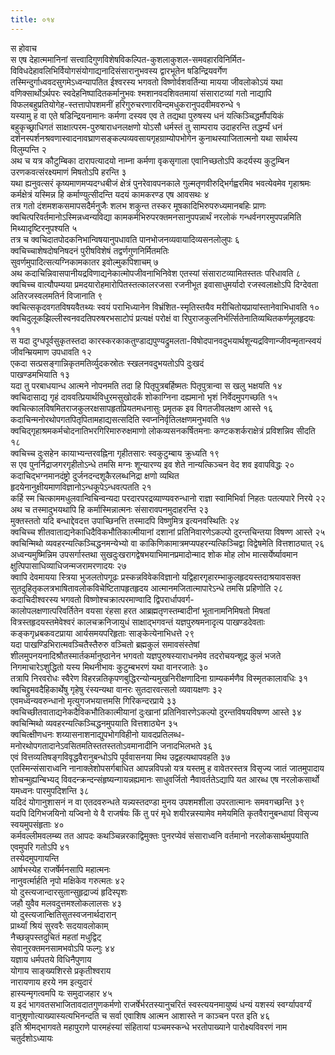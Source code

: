 ```yaml
---
title: ०१४
---
```

स होवाच  
स एष देहात्ममानिनां सत्त्वादिगुणविशेषविकल्पित-कुशलाकुशल-समवहारविनिर्मित-विविधदेहावलिभिर्वियोगसंयोगाद्यनादिसंसारानुभवस्य द्वारभूतेन षडिन्द्रियवर्गेण तस्मिन्दुर्गाध्ववदसुगमेऽध्वन्यापतित ईश्वरस्य भगवतो विष्णोर्वशवर्तिन्या मायया जीवलोकोऽयं यथा वणिक्सार्थोऽर्थपरः स्वदेहनिष्पादितकर्मानुभवः श्मशानवदशिवतमायां संसाराटव्यां गतो नाद्यापि विफलबहुप्रतियोगेह-स्तत्तापोपशमनीं हरिगुरुचरणारविन्दमधुकरानुपदवीमवरुन्धे १  
यस्यामु ह वा एते षडिन्द्रियनामानः कर्मणा दस्यव एव ते तद्यथा पुरुषस्य धनं यत्किञ्चिद्धर्मौपयिकं बहुकृच्छ्राधिगतं साक्षात्परम-पुरुषाराधनलक्षणो योऽसौ धर्मस्तं तु साम्पराय उदाहरन्ति तद्धर्म्यं धनं दर्शनस्पर्शनश्रवणास्वादनावघ्राणसङ्कल्पव्यवसायगृहग्राम्योपभोगेन कुनाथस्याजितात्मनो यथा सार्थस्य विलुम्पन्ति २  
अथ च यत्र कौटुम्बिका दारापत्यादयो नाम्ना कर्मणा वृकसृगाला एवानिच्छतोऽपि कदर्यस्य कुटुम्बिन उरणकवत्संरक्ष्यमाणं मिषतोऽपि हरन्ति ३  
यथा ह्यनुवत्सरं कृष्यमाणमप्यदग्धबीजं क्षेत्रं पुनरेवावपनकाले गुल्मतृणवीरुद्भिर्गह्वरमिव भवत्येवमेव गृहाश्रमः कर्मक्षेत्रं यस्मिन्न हि कर्माण्युत्सीदन्ति यदयं कामकरण्ड एष आवसथः ४  
तत्र गतो दंशमशकसमापसदैर्मनुजैः शलभ शकुन्त तस्कर मूषकादिभिरुपरुध्यमानबहिः प्राणः क्वचित्परिवर्तमानोऽस्मिन्नध्वन्यविद्या कामकर्मभिरुपरक्तमनसानुपपन्नार्थं नरलोकं गन्धर्वनगरमुपपन्नमिति मिथ्यादृष्टिरनुपश्यति ५  
तत्र च क्वचिदातपोदकनिभान्विषयानुपधावति पानभोजनव्यवायादिव्यसनलोलुपः ६  
क्वचिच्चाशेषदोषनिषदनं पुरीषविशेषं तद्वर्णगुणनिर्मितमतिः  
सुवर्णमुपादित्सत्यग्निकामकातर इवोल्मुकपिशाचम् ७  
अथ कदाचिन्निवासपानीयद्रविणाद्यनेकात्मोपजीवनाभिनिवेश एतस्यां संसाराटव्यामितस्ततः परिधावति ८  
क्वचिच्च वात्यौपम्यया प्रमदयारोहमारोपितस्तत्कालरजसा रजनीभूत इवासाधुमर्यादो रजस्वलाक्षोऽपि दिग्देवता अतिरजस्वलमतिर्न विजानाति ९  
क्वचित्सकृदवगतविषयवैतथ्यः स्वयं पराभिध्यानेन विभ्रंशित-स्मृतिस्तयैव मरीचितोयप्रायांस्तानेवाभिधावति १०  
क्वचिदुलूकझिल्लीस्वनवदतिपरुषरभसाटोपं प्रत्यक्षं परोक्षं वा रिपुराजकुलनिर्भर्त्सितेनातिव्यथितकर्णमूलहृदयः ११  
स यदा दुग्धपूर्वसुकृतस्तदा कारस्करकाकतुण्डाद्यपुण्यद्रुमलता-विषोदपानवदुभयार्थशून्यद्रविणान्जीवन्मृतान्स्वयं जीवन्म्रियमाण उपधावति १२  
एकदा सत्प्रसङ्गान्निकृतमतिर्व्युदकस्रोतः स्खलनवदुभयतोऽपि दुःखदं  
पाखण्डमभियाति १३  
यदा तु परबाधयान्ध आत्मने नोपनमति तदा हि पितृपुत्रबर्हिष्मतः पितृपुत्रान्वा स खलु भक्षयति १४  
क्वचिदासाद्य गृहं दाववत्प्रियार्थविधुरमसुखोदर्कं शोकाग्निना दह्यमानो भृशं निर्वेदमुपगच्छति १५  
क्वचित्कालविषमितराजकुलरक्षसापहृतप्रियतमधनासुः प्रमृतक इव विगतजीवलक्षण आस्ते १६  
कदाचिन्मनोरथोपगतपितृपितामहाद्यसत्सदिति स्वप्ननिर्वृतिलक्षणमनुभवति १७  
क्वचिद्गृहाश्रमकर्मचोदनातिभरगिरिमारुरुक्षमाणो लोकव्यसनकर्षितमनाः कण्टकशर्कराक्षेत्रं प्रविशन्निव सीदति १८  
क्वचिच्च दुःसहेन कायाभ्यन्तरवह्निना गृहीतसारः स्वकुटुम्बाय क्रुध्यति १९  
स एव पुनर्निद्राजगरगृहीतोऽन्धे तमसि मग्नः शून्यारण्य इव शेते नान्यत्किञ्चन वेद शव इवापविद्धः २०  
कदाचिद्भग्नमानदंष्ट्रो दुर्जनदन्दशूकैरलब्धनिद्रा क्षणो व्यथित  
हृदयेनानुक्षीयमाणविज्ञानोऽन्धकूपेऽन्धवत्पतति २१  
कर्हि स्म चित्काममधुलवान्विचिन्वन्यदा परदारपरद्रव्याण्यवरुन्धानो राज्ञा स्वामिभिर्वा निहतः पतत्यपारे निरये २२  
अथ च तस्मादुभयथापि हि कर्मास्मिन्नात्मनः संसारावपनमुदाहरन्ति २३  
मुक्तस्ततो यदि बन्धाद्देवदत्त उपाच्छिनत्ति तस्मादपि विष्णुमित्र इत्यनवस्थितिः २४  
क्वचिच्च शीतवाताद्यनेकाधिदैविकभौतिकात्मीयानां दशानां प्रतिनिवारणेऽकल्पो दुरन्तचिन्तया विषण्ण आस्ते २५  
क्वचिन्मिथो व्यवहरन्यत्किञ्चिद्धनमन्येभ्यो वा काकिणिकामात्रमप्यपहरन्यत्किञ्चिद्वा विद्वेषमेति वित्तशाठ्यात् २६  
अध्वन्यमुष्मिन्निम उपसर्गास्तथा सुखदुःखरागद्वेषभयाभिमानप्रमादोन्माद शोक मोह लोभ मात्सर्येर्ष्यावमान क्षुत्पिपासाधिव्याधिजन्मजरामरणादयः २७  
क्वापि देवमायया स्त्रिया भुजलतोपगूढः प्रस्कन्नविवेकविज्ञानो यद्विहारगृहारम्भाकुलहृदयस्तदाश्रयावसक्त सुतदुहितृकलत्रभाषितावलोकविचेष्टितापहृतहृदय आत्मानमजितात्मापारेऽन्धे तमसि प्रहिणोति २८  
कदाचिदीश्वरस्य भगवतो विष्णोश्चक्रात्परमाण्वादि द्विपरार्धापवर्ग-  
कालोपलक्षणात्परिवर्तितेन वयसा रंहसा हरत आब्रह्मतृणस्तम्बादीनां भूतानामनिमिषतो मिषतां वित्रस्तहृदयस्तमेवेश्वरं कालचक्रनिजायुधं साक्षाद्भगवन्तं यज्ञपुरुषमनादृत्य पाखण्डदेवताः कङ्कगृध्रबकवटप्राया आर्यसमयपरिहृताः साङ्केत्येनाभिधत्ते २९  
यदा पाखण्डिभिरात्मवञ्चितैस्तैरुरु वञ्चितो ब्रह्मकुलं समावसंस्तेषां  
शीलमुपनयनादिश्रौतस्मार्तकर्मानुष्ठानेन भगवतो यज्ञपुरुषस्याराधनमेव तदरोचयन्शूद्र कुलं भजते निगमाचारेऽशुद्धितो यस्य मिथनीभावः कुटुम्बभरणं यथा वानरजातेः ३०  
तत्रापि निरवरोधः स्वैरेण विहरन्नतिकृपणबुद्धिरन्योन्यमुखनिरीक्षणादिना ग्राम्यकर्मणैव विस्मृतकालावधिः ३१  
क्वचिद्द्रुमवदैहिकार्थेषु गृहेषु रंस्यन्यथा वानरः सुतदारवत्सलो व्यवायक्षणः ३२  
एवमध्वन्यवरुन्धानो मृत्युगजभयात्तमसि गिरिकन्दरप्राये ३३  
क्वचिच्छीतवाताद्यनेकदैविकभौतिकात्मीयानां दुःखानां प्रतिनिवारणेऽकल्पो दुरन्तविषयविषण्ण आस्ते ३४  
क्वचिन्मिथो व्यवहरन्यत्किञ्चिद्धनमुपयाति वित्तशाठ्येन ३५  
क्वचित्क्षीणधनः शय्यासनाशनाद्युपभोगविहीनो यावदप्रतिलब्ध-मनोरथोपगतादानेऽवसितमतिस्ततस्ततोऽवमानादीनि जनादभिलभते ३६  
एवं वित्तव्यतिषङ्गविवृद्धवैरानुबन्धोऽपि पूर्ववासनया मिथ उद्वहत्यथापवहति ३७  
एतस्मिन्संसाराध्वनि नानाक्लेशोपसर्गबाधित आपन्नविपन्नो यत्र यस्तमु ह वावेतरस्तत्र विसृज्य जातं जातमुपादाय शोचन्मुह्यन्बिभ्यद् विवदन्क्रन्दन्संहृष्यन्गायन्नह्यमानः साधुवर्जितो नैवावर्ततेऽद्यापि यत आरब्ध एष नरलोकसार्थो यमध्वनः पारमुपदिशन्ति ३८  
यदिदं योगानुशासनं न वा एतदवरुन्धते यन्न्यस्तदण्डा मुनय उपशमशीला उपरतात्मानः समवगच्छन्ति ३९  
यदपि दिगिभजयिनो यज्विनो ये वै राजर्षयः किं तु परं मृधे शयीरन्नस्यामेव ममेयमिति कृतवैरानुबन्धायां विसृज्य स्वयमुपसंहृताः ४०  
कर्मवल्लीमवलम्ब्य तत आपदः कथञ्चिन्नरकाद्विमुक्तः पुनरप्येवं संसाराध्वनि वर्तमानो नरलोकसार्थमुपयाति एवमुपरि गतोऽपि ४१  
तस्येदमुपगायन्ति  
आर्षभस्येह राजर्षेर्मनसापि महात्मनः  
नानुवर्त्मार्हति नृपो मक्षिकेव गरुत्मतः ४२  
यो दुस्त्यजान्दारसुतान्सुहृद्राज्यं हृदिस्पृशः  
जहौ युवैव मलवदुत्तमश्लोकलालसः ४३  
यो दुस्त्यजान्क्षितिसुतस्वजनार्थदारान्  
प्रार्थ्यां श्रियं सुरवरैः सदयावलोकाम्  
नैच्छन्नृपस्तदुचितं महतां मधुद्विट्  
सेवानुरक्तमनसामभवोऽपि फल्गुः ४४  
यज्ञाय धर्मपतये विधिनैपुणाय  
योगाय साङ्ख्यशिरसे प्रकृतीश्वराय  
नारायणाय हरये नम इत्युदारं  
हास्यन्मृगत्वमपि यः समुदाजहार ४५  
य इदं भागवतसभाजितावदातगुणकर्मणो राजर्षेर्भरतस्यानुचरितं स्वस्त्ययनमायुष्यं धन्यं यशस्यं स्वर्ग्यापवर्ग्यं वानुशृणोत्याख्यास्यत्यभिनन्दति च सर्वा एवाशिष आत्मन आशास्ते न काञ्चन परत इति ४६  
इति श्रीमद्भागवते महापुराणे पारमहंस्यां संहितायां पञ्चमस्कन्धे भरतोपाख्याने पारोक्ष्यविवरणं नाम चतुर्दशोऽध्यायः